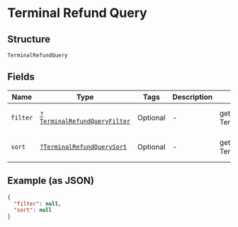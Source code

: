 
# Terminal Refund Query

## Structure

`TerminalRefundQuery`

## Fields

| Name | Type | Tags | Description | Getter | Setter |
|  --- | --- | --- | --- | --- | --- |
| `filter` | [`?TerminalRefundQueryFilter`](../../doc/models/terminal-refund-query-filter.md) | Optional | - | getFilter(): ?TerminalRefundQueryFilter | setFilter(?TerminalRefundQueryFilter filter): void |
| `sort` | [`?TerminalRefundQuerySort`](../../doc/models/terminal-refund-query-sort.md) | Optional | - | getSort(): ?TerminalRefundQuerySort | setSort(?TerminalRefundQuerySort sort): void |

## Example (as JSON)

```json
{
  "filter": null,
  "sort": null
}
```

